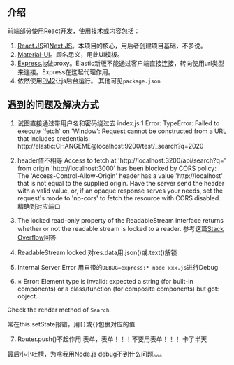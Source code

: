 ## 介绍
前端部分使用React开发，使用技术或内容包括：
1. [React.JS](https://reactjs.org/)和[Next.JS](https://nextjs.org/)。本项目的核心，用后者创建项目基础，不多说。
2. [Material-UI](https://material-ui.com/)。顾名思义，用此UI模板。
3. [Express.js](https://expressjs.com/)做proxy。Elastic新版不能通过客户端直接连接，转向使用url类型来连接。Express在这起代理作用。
4. 依然使用[PM2](https://pm2.keymetrics.io/docs/usage/quick-start/)让js后台运行。
其他可见`package.json`

## 遇到的问题及解决方式
1. 试图直接通过带用户名和密码绕过去
index.js:1 Error: TypeError: Failed to execute 'fetch' on 'Window': Request cannot be constructed from a URL that includes credentials: http://elastic:CHANGEME@localhost:9200/test/_search?q=2020

2. header值不相等
Access to fetch at 'http://localhost:3200/api/search?q=' from origin 'http://localhost:3000' has been blocked by CORS policy: The 'Access-Control-Allow-Origin' header has a value 'http://localhost' that is not equal to the supplied origin. Have the server send the header with a valid value, or, if an opaque response serves your needs, set the request's mode to 'no-cors' to fetch the resource with CORS disabled.
精确到对应端口

3. The locked read-only property of the ReadableStream interface returns whether or not the readable stream is locked to a reader.
参考这篇[Stack Overflow](https://stackoverflow.com/questions/40385133/retrieve-data-from-a-readablestream-object)回答

4. ReadableStream.locked
对res.data用.json()或.text()解锁

5. Internal Server Error
用自带的`DEBUG=express:* node xxx.js`进行Debug

6. ×
Error: Element type is invalid: expected a string (for built-in components) or a class/function (for composite components) but got: object.

Check the render method of `Search`.

常在this.setState报错，用`[]`或`{}`包裹对应的值

7. Router.push()不起作用
表单，表单！！！不要用表单！！！ 卡了半天


最后小小吐槽，为啥我用Node.js debug不到什么问题。。。
